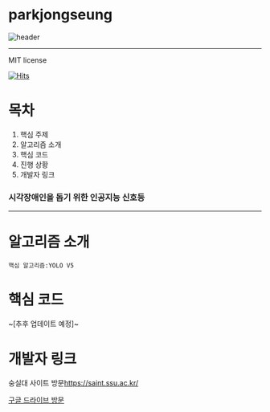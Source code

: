 # parkjongseung
![header](https://capsule-render.vercel.app/api?type=rect&height=300&text=인공지능%20신호등&fontAlign=30&stroke=00FF00&strokeWidth=2)

---
MIT license

[![Hits](https://hits.seeyoufarm.com/api/count/incr/badge.svg?url=https%3A%2F%2Fgithub.com%2Fparkjongseung0%2Fparkjongseung.git&count_bg=%2379C83D&title_bg=%23555555&icon=jirasoftware.svg&icon_color=%23E7E7E7&title=hits&edge_flat=false)](https://hits.seeyoufarm.com)




# 목차

1. 핵심 주제
2. 알고리즘 소개
3. 핵심 코드
4. 진행 상황
5. 개발자 링크

### 시각장애인을 돕기 위한 인공지능 신호등
---
# 알고리즘 소개

    핵심 알고리즘:YOLO V5

# 핵심 코드

~[추후 업데이트 예정]~


# 개발자 링크
숭실대 사이트 방문<https://saint.ssu.ac.kr/>


[구글 드라이브 방문](https://drive.google.com/)

